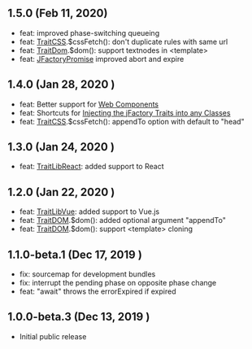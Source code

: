 ## 1.5.0 (Feb 11, 2020)
* feat: improved phase-switching queueing     
* feat: [TraitCSS](docs/TraitCSS.md).$cssFetch(): don't duplicate rules with same url 
* feat: [TraitDom](docs/TraitDOM.md).$dom(): support textnodes in \<template>
* feat: [JFactoryPromise](docs/JFactoryPromise.md) improved abort and expire 

## 1.4.0 (Jan 28, 2020 )
* feat: Better support for [Web Components](docs/playground/class-webcomp.md)
* feat: Shortcuts for [Injecting the jFactory Traits into any Classes](docs/ref-components.md#create-a-component-base-class) 
* feat: [TraitCSS](docs/TraitCSS.md).$cssFetch(): appendTo option with default to "head"  

## 1.3.0 (Jan 24, 2020 )
* feat: [TraitLibReact](docs/TraitLibReact.md): added support to React

## 1.2.0 (Jan 22, 2020 )
* feat: [TraitLibVue](docs/TraitLibVue.md): added support to Vue.js
* feat: [TraitDOM](docs/TraitDOM.md).$dom(): added optional argument "appendTo"  
* feat: [TraitDOM](docs/TraitDOM.md).$dom(): support \<template> cloning  

## 1.1.0-beta.1 (Dec 17, 2019 )
* fix: sourcemap for development bundles
* fix: interrupt the pending phase on opposite phase change 
* feat: "await" throws the errorExpired if expired

## 1.0.0-beta.3 (Dec 13, 2019 )
* Initial public release
